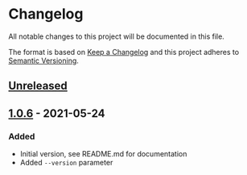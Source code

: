 # Changelog
All notable changes to this project will be documented in this file.

The format is based on [Keep a Changelog](http://keepachangelog.com/en/1.0.0/)
and this project adheres to [Semantic Versioning](http://semver.org/spec/v2.0.0.html).

## [Unreleased]

## [1.0.6] - 2021-05-24
### Added
- Initial version, see README.md for documentation
- Added `--version` parameter

[Unreleased]: https://github.com/meister/dummy-stock-stream/compare/v1.0.6...HEAD
[1.0.6]: https://github.com/meister/dummy-stock-stream/compare/v1.0.0...v1.0.6
